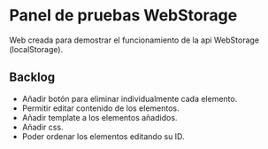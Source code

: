 # Panel de pruebas WebStorage
Web creada para demostrar el funcionamiento de la api WebStorage (localStorage).

## Backlog
  * Añadir botón para eliminar individualmente cada elemento.
  * Permitir editar contenido de los elementos.
  * Añadir template a los elementos añadidos.
  * Añadir css.
  * Poder ordenar los elementos editando su ID.